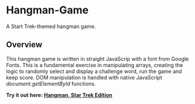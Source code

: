 # Hangman-Game
A Start Trek-themed hangman game.

## Overview
This hangman game is written in straight JavaScrip with a font from Google Fonts. This is a fundamental exercise in manipulating arrays, creating the logic to randomly select and display a challenge word, run the game and keep score. DOM manipulation is handled with native JavaScript *document.getElementById* functions.

**Try it out here: [Hangman, Star Trek Edition](http://example.com "Title")**
